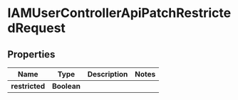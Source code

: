 

# IAMUserControllerApiPatchRestrictedRequest


## Properties

| Name | Type | Description | Notes |
|------------ | ------------- | ------------- | -------------|
|**restricted** | **Boolean** |  |  |




